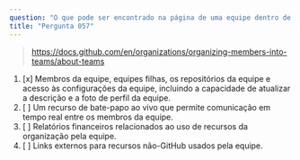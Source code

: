 ```yaml
---
question: "O que pode ser encontrado na página de uma equipe dentro de uma organização no GitHub?"
title: "Pergunta 057"
---
```


> https://docs.github.com/en/organizations/organizing-members-into-teams/about-teams
1. [x] Membros da equipe, equipes filhas, os repositórios da equipe e acesso às configurações da equipe, incluindo a capacidade de atualizar a descrição e a foto de perfil da equipe.
1. [ ] Um recurso de bate-papo ao vivo que permite comunicação em tempo real entre os membros da equipe.
1. [ ] Relatórios financeiros relacionados ao uso de recursos da organização pela equipe.
1. [ ] Links externos para recursos não-GitHub usados pela equipe.
